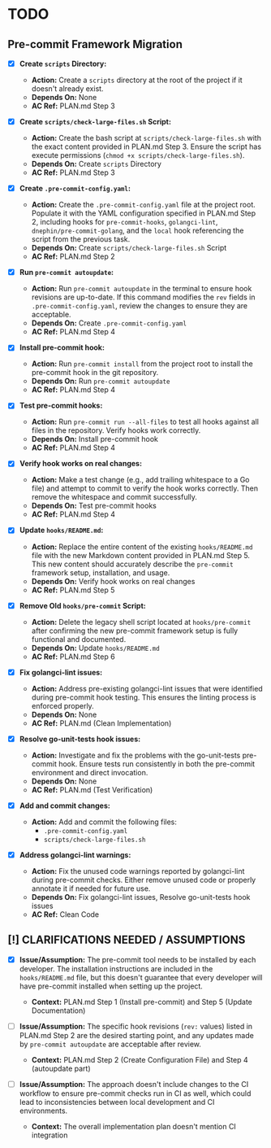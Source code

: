 # TODO

## Pre-commit Framework Migration

- [x] **Create `scripts` Directory:**
  - **Action:** Create a `scripts` directory at the root of the project if it doesn't already exist.
  - **Depends On:** None
  - **AC Ref:** PLAN.md Step 3

- [x] **Create `scripts/check-large-files.sh` Script:**
  - **Action:** Create the bash script at `scripts/check-large-files.sh` with the exact content provided in PLAN.md Step 3. Ensure the script has execute permissions (`chmod +x scripts/check-large-files.sh`).
  - **Depends On:** Create `scripts` Directory
  - **AC Ref:** PLAN.md Step 3

- [x] **Create `.pre-commit-config.yaml`:**
  - **Action:** Create the `.pre-commit-config.yaml` file at the project root. Populate it with the YAML configuration specified in PLAN.md Step 2, including hooks for `pre-commit-hooks`, `golangci-lint`, `dnephin/pre-commit-golang`, and the `local` hook referencing the script from the previous task.
  - **Depends On:** Create `scripts/check-large-files.sh` Script
  - **AC Ref:** PLAN.md Step 2

- [x] **Run `pre-commit autoupdate`:**
  - **Action:** Run `pre-commit autoupdate` in the terminal to ensure hook revisions are up-to-date. If this command modifies the `rev` fields in `.pre-commit-config.yaml`, review the changes to ensure they are acceptable.
  - **Depends On:** Create `.pre-commit-config.yaml`
  - **AC Ref:** PLAN.md Step 4

- [x] **Install pre-commit hook:**
  - **Action:** Run `pre-commit install` from the project root to install the pre-commit hook in the git repository.
  - **Depends On:** Run `pre-commit autoupdate`
  - **AC Ref:** PLAN.md Step 4

- [x] **Test pre-commit hooks:**
  - **Action:** Run `pre-commit run --all-files` to test all hooks against all files in the repository. Verify hooks work correctly.
  - **Depends On:** Install pre-commit hook
  - **AC Ref:** PLAN.md Step 4

- [x] **Verify hook works on real changes:**
  - **Action:** Make a test change (e.g., add trailing whitespace to a Go file) and attempt to commit to verify the hook works correctly. Then remove the whitespace and commit successfully.
  - **Depends On:** Test pre-commit hooks
  - **AC Ref:** PLAN.md Step 4

- [x] **Update `hooks/README.md`:**
  - **Action:** Replace the entire content of the existing `hooks/README.md` file with the new Markdown content provided in PLAN.md Step 5. This new content should accurately describe the `pre-commit` framework setup, installation, and usage.
  - **Depends On:** Verify hook works on real changes
  - **AC Ref:** PLAN.md Step 5

- [x] **Remove Old `hooks/pre-commit` Script:**
  - **Action:** Delete the legacy shell script located at `hooks/pre-commit` after confirming the new pre-commit framework setup is fully functional and documented.
  - **Depends On:** Update `hooks/README.md`
  - **AC Ref:** PLAN.md Step 6

- [x] **Fix golangci-lint issues:**
  - **Action:** Address pre-existing golangci-lint issues that were identified during pre-commit hook testing. This ensures the linting process is enforced properly.
  - **Depends On:** None
  - **AC Ref:** PLAN.md (Clean Implementation)

- [x] **Resolve go-unit-tests hook issues:**
  - **Action:** Investigate and fix the problems with the go-unit-tests pre-commit hook. Ensure tests run consistently in both the pre-commit environment and direct invocation.
  - **Depends On:** None
  - **AC Ref:** PLAN.md (Test Verification)

- [x] **Add and commit changes:**
  - **Action:** Add and commit the following files:
    - `.pre-commit-config.yaml`
    - `scripts/check-large-files.sh`

- [x] **Address golangci-lint warnings:**
  - **Action:** Fix the unused code warnings reported by golangci-lint during pre-commit checks. Either remove unused code or properly annotate it if needed for future use.
  - **Depends On:** Fix golangci-lint issues, Resolve go-unit-tests hook issues
  - **AC Ref:** Clean Code

## [!] CLARIFICATIONS NEEDED / ASSUMPTIONS

- [x] **Issue/Assumption:** The pre-commit tool needs to be installed by each developer. The installation instructions are included in the `hooks/README.md` file, but this doesn't guarantee that every developer will have pre-commit installed when setting up the project.
  - **Context:** PLAN.md Step 1 (Install pre-commit) and Step 5 (Update Documentation)

- [ ] **Issue/Assumption:** The specific hook revisions (`rev:` values) listed in PLAN.md Step 2 are the desired starting point, and any updates made by `pre-commit autoupdate` are acceptable after review.
  - **Context:** PLAN.md Step 2 (Create Configuration File) and Step 4 (autoupdate part)

- [ ] **Issue/Assumption:** The approach doesn't include changes to the CI workflow to ensure pre-commit checks run in CI as well, which could lead to inconsistencies between local development and CI environments.
  - **Context:** The overall implementation plan doesn't mention CI integration

